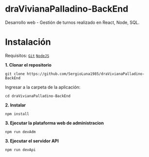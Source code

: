 # draVivianaPalladino-BackEnd
Desarrollo web - Gestión de turnos realizado en React, Node, SQL.

# Instalación
Requisitos:
[`Git`](https://git-scm.com/book/es/v2/Inicio---Sobre-el-Control-de-Versiones-Instalaci%C3%B3n-de-Git)
[`NodeJS`](https://nodejs.org/es/)

**1. Clonar el repositorio**
``` shell
git clone https://github.com/SergioLuna1985/draVivianaPalladino-BackEnd
```
Ingresar a la carpeta de la aplicación:
``` shell
cd draVivianaPalladino-BackEnd
```
**2. Instalar**
```
npm install
```
**3. Ejecutar la plataforma web de administracion**

``` shell
npm run devAdm
```

**3. Ejecutar el servidor API**

``` shell
npm run devApi
```
